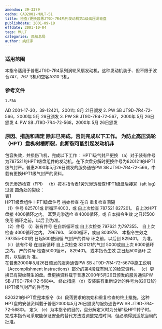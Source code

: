 ```yaml
---
amendno: 39-3379
cadno: CAD2001-MULT-51
title: 检查/更换普惠JT9D-7R4系列发动机第1级高压涡轮盘
publishdate: 2001-09-18
effdate: 2001-10-04
tags: MULT
categories: 民航总局
author: 姚红宇
---
```


### 适用范围 
本指令适用于普惠JT9D-7R4系列涡轮风扇发动机，这种发动机装于、但不限于波音747、767飞机和空客A310飞机。

<!--more-->
### 参考文件
    1.FAA 
AD 2001-17-30，39-12421，2001年 8月 21日颁发 
2. PW SB JT9D-7R4-72-566，2000年 5月 26日颁发 
3. PW SB JT9D-7R4-72-567，2000年 5月 26日颁发 
4. PW SB JT9D-7R4-72-568，2000年 5月 26日颁发

### 原因、措施和规定 除非已完成，否则完成以下工作。     为防止高压涡轮（HPT）盘枞树槽断裂，此断裂可能引起发动机非
包容失效，并损伤飞机，完成以下工作： 
HPT1级气封严更换 
    （a）对于装有件号为787521的HPT1级盘组件的发动机，在下次盘分解时更换件号为820121的HPT1级气封严。普惠2000年5月26日颁发的服务通告PW SB JT9D-7R4-72-566，中载有更换HPT1级气封严的资料。
       
荧光渗透检查（FPI） 
    （b）按本指令表1荧光渗透检查HPT1级盘后接耳（aft lug）过渡
圆角处的裂纹：  
表1  
HPT1级盘组件  HPT1级盘件号 初始检查 在自 重复检查间隔  
（1）件号  825701或 新循环4000，或 自上次检查 
787521  827201。 自上次HPT盘接 4000循环之内。 
耳荧光渗透检 
查4000循环，或 
自本指令生效 
之日起500使用 
循环之前，以后 
到为准。  
（2）件号  （i）装有件号 在自新循环或 自上次检查 
797621  为797355、 自上次检查 4000循环之内。 
796760、 5000循环，或自 
803979、 本指令生效之 
797355-001的 日起500使用循 
气封严的件号 环之前，以后到 
829401。 为准。  
（ii）装有件号 在自新循环 自上次检查 
820121的气封 5000或自上次 6000循环之内。 
严的件号 检查5000循环， 
829401。 或本指令生效 
之日起500循环 
之前，以后到为 
准。  
    在普惠2000年5月26日颁发的服务通告PW SB JT9D-7R4-72-567中施工说明（Accomplishment Instructions）部分的第4段载有附加的检查资料。 
    （c）更换已有裂纹萌生的盘。盘更换资料载于普惠2000年5月26日颁发的服务通告PW SB JT9D-7R4-72-568中。 
终止措施 
    （d）安装装有重新设计的件号为820121的HPT1级气封严的件号为
       
820321的HPT盘是本指令（b）段落要求的初始和重复检查的终止措施。这种HPT盘的安装资料载于普惠2000年5月26日颁发的服务通告PW SB JT9D-7R4-72-568中。 定义 
（e）为本指令的目的，盘分解定义时为分解1级HPT转子时。 
    完成本指令可采取能保证安全的替代方法或调整完成时间，但必须得到适航当局的批准。
